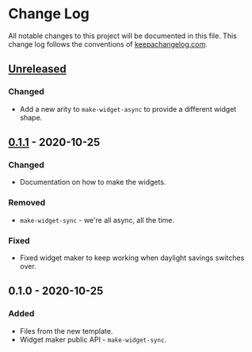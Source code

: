 # Change Log
All notable changes to this project will be documented in this file. This change log follows the conventions of [keepachangelog.com](http://keepachangelog.com/).

## [Unreleased]
### Changed
- Add a new arity to `make-widget-async` to provide a different widget shape.

## [0.1.1] - 2020-10-25
### Changed
- Documentation on how to make the widgets.

### Removed
- `make-widget-sync` - we're all async, all the time.

### Fixed
- Fixed widget maker to keep working when daylight savings switches over.

## 0.1.0 - 2020-10-25
### Added
- Files from the new template.
- Widget maker public API - `make-widget-sync`.

[Unreleased]: https://github.com/your-name/erv-fib-synth/compare/0.1.1...HEAD
[0.1.1]: https://github.com/your-name/erv-fib-synth/compare/0.1.0...0.1.1
